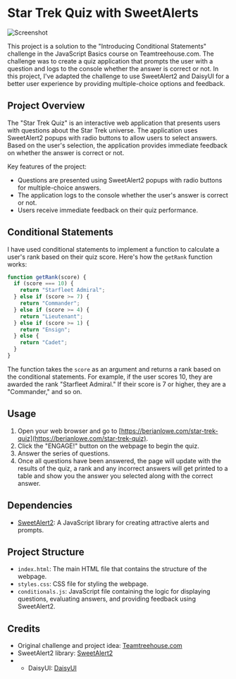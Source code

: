 # Star Trek Quiz with SweetAlerts

![Screenshot](screenshot.png) <!-- Add a screenshot of your webpage -->

This project is a solution to the "Introducing Conditional Statements" challenge in the JavaScript Basics course on Teamtreehouse.com. The challenge was to create a quiz application that prompts the user with a question and logs to the console whether the answer is correct or not. In this project, I've adapted the challenge to use SweetAlert2 and DaisyUI for a better user experience by providing multiple-choice options and feedback.

## Project Overview

The "Star Trek Quiz" is an interactive web application that presents users with questions about the Star Trek universe. The application uses SweetAlert2 popups with radio buttons to allow users to select answers. Based on the user's selection, the application provides immediate feedback on whether the answer is correct or not.

Key features of the project:

- Questions are presented using SweetAlert2 popups with radio buttons for multiple-choice answers.
- The application logs to the console whether the user's answer is correct or not.
- Users receive immediate feedback on their quiz performance.

## Conditional Statements

I have used conditional statements to implement a function to calculate a user's rank based on their quiz score. Here's how the `getRank` function works:

```javascript
function getRank(score) {
  if (score === 10) {
    return "Starfleet Admiral";
  } else if (score >= 7) {
    return "Commander";
  } else if (score >= 4) {
    return "Lieutenant";
  } else if (score >= 1) {
    return "Ensign";
  } else {
    return "Cadet";
  }
}
```

The function takes the `score` as an argument and returns a rank based on the conditional statements. For example, if the user scores 10, they are awarded the rank "Starfleet Admiral." If their score is 7 or higher, they are a "Commander," and so on.

## Usage

1. Open your web browser and go to [https://berianlowe.com/star-trek-quiz](https://berianlowe.com/star-trek-quiz).
2. Click the "ENGAGE!" button on the webpage to begin the quiz.
3. Answer the series of questions.
4. Once all questions have been answered, the page will update with the results of the quiz, a rank and any incorrect answers will get printed to a table and show you the answer you selected along with the correct answer.

## Dependencies

* [SweetAlert2](https://sweetalert2.github.io/): A JavaScript library for creating attractive alerts and prompts.

## Project Structure

* `index.html`: The main HTML file that contains the structure of the webpage.
* `styles.css`: CSS file for styling the webpage.
* `conditionals.js`: JavaScript file containing the logic for displaying questions, evaluating answers, and providing feedback using SweetAlert2.

## Credits

* Original challenge and project idea: [Teamtreehouse.com](https://teamtreehouse.com/)
* SweetAlert2 library: [SweetAlert2](https://sweetalert2.github.io/)
* - DaisyUI: [DaisyUI](https://daisyui.com/)
